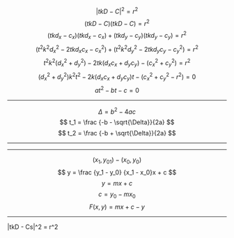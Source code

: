 $$
|tkD - C|^2 = r^2
$$
$$
(tkD - C)(tkD - C) = r^2
$$
$$
(tkd_x - c_x)(tkd_x - c_x) + (tkd_y - c_y)(tkd_y - c_y) = r^2
$$
$$
(t^2k^2d_x^2 -2tkd_xc_x - c_x^2) + (t^2k^2d_y^2 -2tkd_yc_y - c_y^2) = r^2
$$
$$
t^2k^2(d_x^2 + d_y^2) - 2tk(d_xc_x + d_yc_y) - (c_x^2 + c_y^2) = r^2
$$
$$
(d_x^2 + d_y^2)k^2t^2 - 2k(d_xc_x + d_yc_y)t - (c_x^2 + c_y^2 - r^2) = 0
$$
$$
at^2 - bt - c = 0
$$
___
$$
\Delta = b^2 - 4ac
$$
$$
t_1 = \frac {-b - \sqrt{\Delta}}{2a}
$$
$$
t_2 = \frac {-b + \sqrt{\Delta}}{2a}
$$
___
___
$$
(x_1, y_01) - (x_0, y_0)
$$
$$
y = \frac {y_1 - y_0} {x_1 - x_0}x + c
$$
$$
y = mx + c
$$
$$
c = y_0 - mx_0
$$
$$
F(x, y) = mx + c - y
$$

___

|tkD - Cs|^2 = r^2